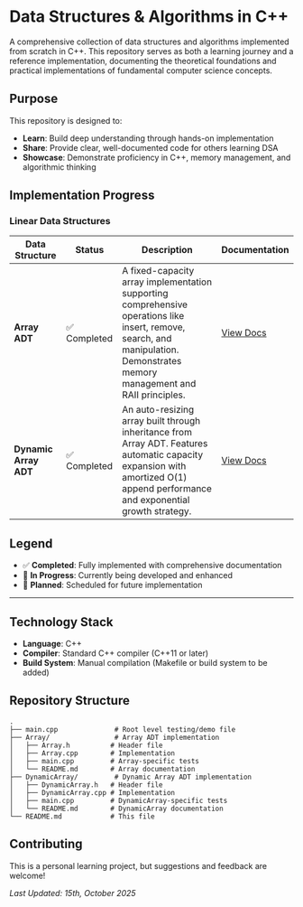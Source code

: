 # Data Structures & Algorithms in C++

A comprehensive collection of data structures and algorithms implemented from scratch in C++. This repository serves as both a learning journey and a reference implementation, documenting the theoretical foundations and practical implementations of fundamental computer science concepts.

## Purpose

This repository is designed to:

- **Learn**: Build deep understanding through hands-on implementation
- **Share**: Provide clear, well-documented code for others learning DSA
- **Showcase**: Demonstrate proficiency in C++, memory management, and algorithmic thinking

## Implementation Progress

### Linear Data Structures

| Data Structure        | Status       | Description                                                                                                                                                                    | Documentation                       |
| --------------------- | ------------ | ------------------------------------------------------------------------------------------------------------------------------------------------------------------------------ | ----------------------------------- |
| **Array ADT**         | ✅ Completed | A fixed-capacity array implementation supporting comprehensive operations like insert, remove, search, and manipulation. Demonstrates memory management and RAII principles.   | [View Docs](Array/README.md)        |
| **Dynamic Array ADT** | ✅ Completed | An auto-resizing array built through inheritance from Array ADT. Features automatic capacity expansion with amortized O(1) append performance and exponential growth strategy. | [View Docs](DynamicArray/README.md) |

## Legend

- ✅ **Completed**: Fully implemented with comprehensive documentation
- 🚧 **In Progress**: Currently being developed and enhanced
- 📝 **Planned**: Scheduled for future implementation

---

## Technology Stack

- **Language**: C++
- **Compiler**: Standard C++ compiler (C++11 or later)
- **Build System**: Manual compilation (Makefile or build system to be added)

## Repository Structure

```
.
├── main.cpp              # Root level testing/demo file
├── Array/                # Array ADT implementation
│   ├── Array.h          # Header file
│   ├── Array.cpp        # Implementation
│   ├── main.cpp         # Array-specific tests
│   └── README.md        # Array documentation
├── DynamicArray/         # Dynamic Array ADT implementation
│   ├── DynamicArray.h   # Header file
│   ├── DynamicArray.cpp # Implementation
│   ├── main.cpp         # DynamicArray-specific tests
│   └── README.md        # DynamicArray documentation
└── README.md            # This file
```

## Contributing

This is a personal learning project, but suggestions and feedback are welcome!

_Last Updated: 15th, October 2025_
